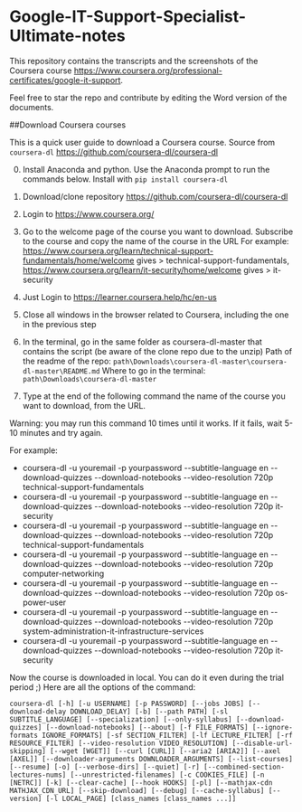 # Google-IT-Support-Specialist-Ultimate-notes

This repository contains the transcripts and the screenshots of the Coursera course https://www.coursera.org/professional-certificates/google-it-support.

Feel free to star the repo and contribute by editing the Word version of the documents.

##Download Coursera courses

This is a quick user guide to download a Coursera course. Source from `coursera-dl` https://github.com/coursera-dl/coursera-dl

0) Install Anaconda and python. Use the Anaconda prompt to run the commands below. Install with 
`pip install coursera-dl`

1) Download/clone repository https://github.com/coursera-dl/coursera-dl
2) Login to https://www.coursera.org/
3) Go to the welcome page of the course you want to download. Subscribe to the course and copy the name of the course in the URL
For example:  https://www.coursera.org/learn/technical-support-fundamentals/home/welcome 
gives > technical-support-fundamentals, 
https://www.coursera.org/learn/it-security/home/welcome gives > it-security

3) Just Login to https://learner.coursera.help/hc/en-us

4) Close all windows in the browser related to Coursera, including the one in the previous step

5) In the terminal, go in the same folder as coursera-dl-master that contains the script (be aware of the clone repo due to the unzip)
Path of the readme of the repo: `path\Downloads\coursera-dl-master\coursera-dl-master\README.md`
Where to go in the terminal: `path\Downloads\coursera-dl-master`

6) Type at the end of the following command the name of the course you want to download, from the URL.

Warning: you may run this command 10 times until it works. If it fails, wait 5-10 minutes and try again.


For example:
- coursera-dl -u youremail -p yourpassword --subtitle-language en --download-quizzes --download-notebooks --video-resolution 720p technical-support-fundamentals
- coursera-dl -u youremail -p yourpassword --subtitle-language en --download-quizzes --download-notebooks --video-resolution 720p it-security
- coursera-dl -u youremail -p yourpassword --subtitle-language en --download-quizzes --download-notebooks --video-resolution 720p technical-support-fundamentals
- coursera-dl -u youremail -p yourpassword --subtitle-language en --download-quizzes --download-notebooks --video-resolution 720p computer-networking
- coursera-dl -u youremail -p yourpassword --subtitle-language en --download-quizzes --download-notebooks --video-resolution 720p os-power-user
- coursera-dl -u youremail -p yourpassword --subtitle-language en --download-quizzes --download-notebooks --video-resolution 720p system-administration-it-infrastructure-services
- coursera-dl -u youremail -p yourpassword --subtitle-language en --download-quizzes --download-notebooks --video-resolution 720p it-security


Now the course is downloaded in local. 
You can do it even during the trial period ;)
Here are all the options of the command:

`coursera-dl [-h] [-u USERNAME] [-p PASSWORD] [--jobs JOBS]
                   [--download-delay DOWNLOAD_DELAY] [-b] [--path PATH]
                   [-sl SUBTITLE_LANGUAGE] [--specialization]
                   [--only-syllabus] [--download-quizzes]
                   [--download-notebooks] [--about] [-f FILE_FORMATS]
                   [--ignore-formats IGNORE_FORMATS] [-sf SECTION_FILTER]
                   [-lf LECTURE_FILTER] [-rf RESOURCE_FILTER]
                   [--video-resolution VIDEO_RESOLUTION]
                   [--disable-url-skipping] [--wget [WGET]] [--curl [CURL]]
                   [--aria2 [ARIA2]] [--axel [AXEL]]
                   [--downloader-arguments DOWNLOADER_ARGUMENTS]
                   [--list-courses] [--resume] [-o] [--verbose-dirs] [--quiet]
                   [-r] [--combined-section-lectures-nums]
                   [--unrestricted-filenames] [-c COOKIES_FILE] [-n [NETRC]]
                   [-k] [--clear-cache] [--hook HOOKS] [-pl]
                   [--mathjax-cdn MATHJAX_CDN_URL] [--skip-download] [--debug]
                   [--cache-syllabus] [--version] [-l LOCAL_PAGE]
                   [class_names [class_names ...]]`
                   